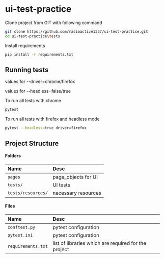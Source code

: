 # ui-test-practice

Clone project from GIT with following command

```bash
git clone https://github.com/radioactive1337/ui-test-practice.git
cd ui-test-practice\tests
```

Install requirements

```bash
pip install -r requirements.txt
```

## Running tests

values for --driver=chrome/firefox

values for --headless=false/true

To run all tests with chrome

```bash
pytest
```

To run all tests with firefox and headless mode

```bash
pytest --headless=true driver=firefox
```

## Project Structure

#### Folders

| Name               | Desc                 |
|:-------------------|:---------------------|
| `pages`            | page_objects for  UI |
| `tests/`           | UI tests             |                       
| `tests/resources/` | necessary resources  |

#### Files

| Name               | Desc                                                 | 
|:-------------------|:-----------------------------------------------------|
| `conftest.py`      | pytest configuration                                 |
| `pytest.ini`       | pytest configuration                                 |
| `requirements.txt` | list of libraries which are required for the project |
